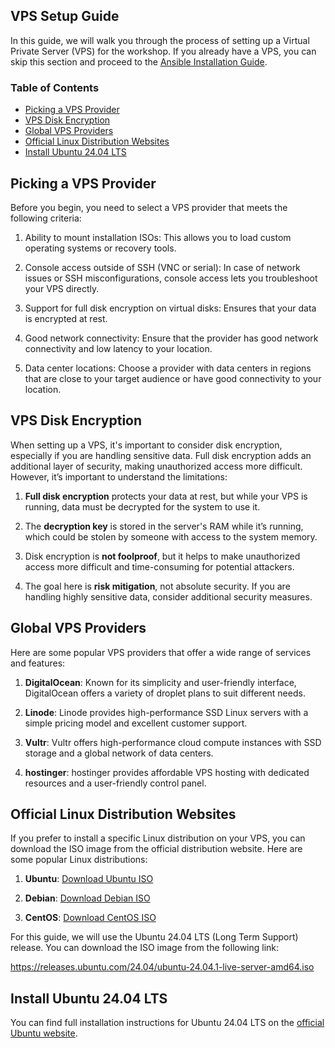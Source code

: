 ## VPS Setup Guide

In this guide, we will walk you through the process of setting up a Virtual Private Server (VPS) for the workshop. If you already have a VPS, you can skip this section and proceed to the [Ansible Installation Guide](./ansible-installation.md).

### Table of Contents
* [Picking a VPS Provider](#picking-a-vps-provider)
* [VPS Disk Encryption](#vps-disk-encryption)
* [Global VPS Providers](#global-vps-providers)
* [Official Linux Distribution Websites](#official-linux-distribution-websites)
* [Install Ubuntu 24.04 LTS](#install-ubuntu-24.04-lts)

## Picking a VPS Provider

Before you begin, you need to select a VPS provider that meets the following criteria:

1. Ability to mount installation ISOs: This allows you to load custom operating systems or recovery tools.

2. Console access outside of SSH (VNC or serial): In case of network issues or SSH misconfigurations, console access lets you troubleshoot your VPS directly.

3. Support for full disk encryption on virtual disks: Ensures that your data is encrypted at rest.

4. Good network connectivity: Ensure that the provider has good network connectivity and low latency to your location.

5. Data center locations: Choose a provider with data centers in regions that are close to your target audience or have good connectivity to your location.


## VPS Disk Encryption

When setting up a VPS, it's important to consider disk encryption, especially if you are handling sensitive data. Full disk encryption adds an additional layer of security, making unauthorized access more difficult. However, it’s important to understand the limitations:

1. **Full disk encryption** protects your data at rest, but while your VPS is running, data must be decrypted for the system to use it.

2. The **decryption key** is stored in the server's RAM while it’s running, which could be stolen by someone with access to the system memory.

3. Disk encryption is **not foolproof**, but it helps to make unauthorized access more difficult and time-consuming for potential attackers.

4. The goal here is **risk mitigation**, not absolute security. If you are handling highly sensitive data, consider additional security measures.


## Global VPS Providers

Here are some popular VPS providers that offer a wide range of services and features:

1. **DigitalOcean**: Known for its simplicity and user-friendly interface, DigitalOcean offers a variety of droplet plans to suit different needs.

2. **Linode**: Linode provides high-performance SSD Linux servers with a simple pricing model and excellent customer support.

3. **Vultr**: Vultr offers high-performance cloud compute instances with SSD storage and a global network of data centers.

4. **hostinger**: hostinger provides affordable VPS hosting with dedicated resources and a user-friendly control panel.


## Official Linux Distribution Websites

If you prefer to install a specific Linux distribution on your VPS, you can download the ISO image from the official distribution website. Here are some popular Linux distributions:

1. **Ubuntu**: [Download Ubuntu ISO](https://releases.ubuntu.com/)

2. **Debian**: [Download Debian ISO](https://www.debian.org/distrib/)

3. **CentOS**: [Download CentOS ISO](https://www.centos.org/download/)

For this guide, we will use the Ubuntu 24.04 LTS (Long Term Support) release. You can download the ISO image from the following link:

https://releases.ubuntu.com/24.04/ubuntu-24.04.1-live-server-amd64.iso

## Install Ubuntu 24.04 LTS

You can find full installation instructions for Ubuntu 24.04 LTS on the [official Ubuntu website](https://ubuntu.com/tutorials/install-ubuntu-server#1-overview).

